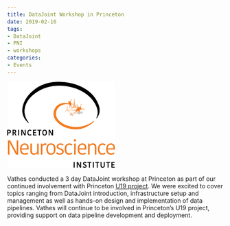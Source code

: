 ```yaml
---
title: DataJoint Workshop in Princeton
date: 2019-02-16
tags:
- DataJoint
- PNI
- workshops
categories: 
- Events
---
```

![](/static/posts/DataJoint-Workshop-in-Princeton/PNI%20logo.png "PNI Logo")

Vathes conducted a 3 day DataJoint workshop at Princeton as part of our continued involvement with Princeton [U19 project](/post?id=Princeton-Neuroscience-Institute-Partners-with-Vathes-to-Support-the-Adoption-of-DataJoint). We were excited to cover topics ranging from DataJoint introduction, infrastructure setup and management as well as hands-on design and implementation of data pipelines. Vathes will continue to be involved in Princeton’s U19 project, providing support on data pipeline development and deployment.